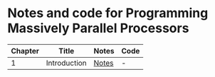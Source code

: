 # Notes and code for Programming Massively Parallel Processors

| Chapter | Title | Notes | Code |
| --- | --- | --- | --- |
| 1 | Introduction | [Notes](chapters/chapter1.md) | - |